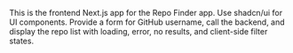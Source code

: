 <!-- Use this file to provide workspace-specific custom instructions to Copilot. For more details, visit https://code.visualstudio.com/docs/copilot/copilot-customization#_use-a-githubcopilotinstructionsmd-file -->

This is the frontend Next.js app for the Repo Finder app. Use shadcn/ui for UI components. Provide a form for GitHub username, call the backend, and display the repo list with loading, error, no results, and client-side filter states.
